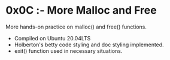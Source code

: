 # 0x0C :-  More Malloc and Free

More hands-on practice on malloc() and free() functions.

- Compiled on Ubuntu 20.04LTS
- Holberton's betty code styling and doc styling implemented.
- exit() function used in necessary situations.
